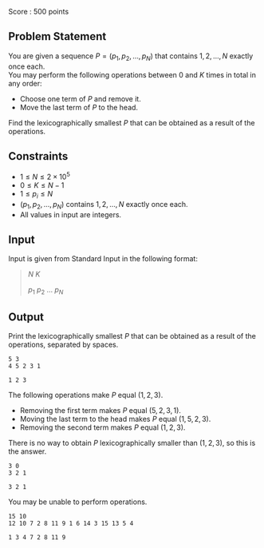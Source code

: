 Score : $500$ points

## Problem Statement

You are given a sequence $P = (p_1,p_2,\ldots,p_N)$ that contains $1,2,\ldots,N$ exactly once each.<br>
You may perform the following operations between $0$ and $K$ times in total in any order:

- Choose one term of $P$ and remove it.
- Move the last term of $P$ to the head.

Find the lexicographically smallest $P$ that can be obtained as a result of the operations.

## Constraints

- $1 \leq N \leq 2 \times 10^5$
- $0 \leq K \leq N-1$
- $1 \leq p_i \leq N$
- $(p_1,p_2,\ldots,p_N)$ contains $1,2,\ldots,N$ exactly once each.
- All values in input are integers.

## Input

Input is given from Standard Input in the following format:

> $N$ $K$
> 
> $p_1$ $p_2$ $\ldots$ $p_N$

## Output

Print the lexicographically smallest $P$ that can be obtained as a result of the operations, separated by spaces.

```input1
5 3
4 5 2 3 1
```

```output1
1 2 3
```

The following operations make $P$ equal $(1,2,3)$.

- Removing the first term makes $P$ equal $(5,2,3,1)$.
- Moving the last term to the head makes $P$ equal $(1,5,2,3)$.
- Removing the second term makes $P$ equal $(1,2,3)$.

There is no way to obtain $P$ lexicographically smaller than $(1,2,3)$, so this is the answer.

```input2
3 0
3 2 1
```

```output2
3 2 1
```

You may be unable to perform operations.

```input3
15 10
12 10 7 2 8 11 9 1 6 14 3 15 13 5 4
```

```output3
1 3 4 7 2 8 11 9
```